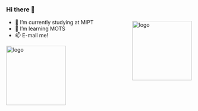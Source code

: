 ### Hi there 👋

<!--
**YoushaaMurhij/YoushaaMurhij** is a ✨ _special_ ✨ repository because its `README.md` (this file) appears on your GitHub profile.

Here are some ideas to get you started:

- 🔭 I’m currently working on ...
- 🌱 I’m currently learning ...
- 👯 I’m looking to collaborate on ...
- 🤔 I’m looking for help with ...
- 💬 Ask me about ...
- 📫 How to reach me: ...
- 😄 Pronouns: ...
- ⚡ Fun fact: ...
-->

<img src="https://github-readme-stats.vercel.app/api?username=youshaamurhij&show_icons=true" alt="logo" height="160" align="right" style="margin: 5px; margin-bottom: 20px;" />

- 🔭 I’m currently studying at MIPT
- 🌱 I’m learning MOTS
- 📫 E-mail me!

<img src="https://github-profile-trophy.vercel.app/?username=youshaamurhij&theme=flat&column=7" alt="logo" height="160" align="center" style="margin: auto; margin-bottom: 20px;" />
